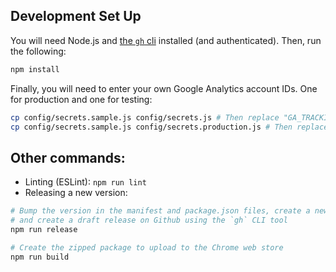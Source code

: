 ## Development Set Up

You will need Node.js and [the `gh` cli](https://cli.github.com/) installed (and authenticated).
Then, run the following:

```sh
npm install
```

Finally, you will need to enter your own Google Analytics account IDs. One for production and one for testing:
```sh
cp config/secrets.sample.js config/secrets.js # Then replace "GA_TRACKING_ID" with your test account ID
cp config/secrets.sample.js config/secrets.production.js # Then replace the "GA_TRACKING_ID" with your production account ID
```

## Other commands:

- Linting (ESLint): `npm run lint`
- Releasing a new version:
```sh
# Bump the version in the manifest and package.json files, create a new commit, tag it, push to Github
# and create a draft release on Github using the `gh` CLI tool
npm run release

# Create the zipped package to upload to the Chrome web store
npm run build
```
